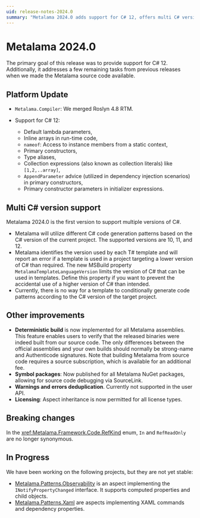 ```yaml
---
uid: release-notes-2024.0
summary: "Metalama 2024.0 adds support for C# 12, offers multi C# version support, and introduces deterministic build for all Metalama assemblies. Other improvements include published symbol packages, warnings and errors deduplication, and updated licensing."
---
```


# Metalama 2024.0

The primary goal of this release was to provide support for C# 12. Additionally, it addresses a few remaining tasks from previous releases when we made the Metalama source code available.

## Platform Update

* `Metalama.Compiler`: We merged Roslyn 4.8 RTM.
* Support for C# 12:

   * Default lambda parameters,
   * Inline arrays in run-time code,
   * `nameof`: Access to instance members from a static context,
   * Primary constructors,
   * Type aliases,
   * Collection expressions (also known as collection literals) like `[1,2,..array]`,
   * `AppendParameter` advice (utilized in dependency injection scenarios) in primary constructors,
   * Primary constructor parameters in initializer expressions.

## Multi C# version support

Metalama 2024.0 is the first version to support multiple versions of C#.

* Metalama will utilize different C# code generation patterns based on the C# version of the current project. The supported versions are 10, 11, and 12.
* Metalama identifies the version used by each T# template and will report an error if a template is used in a project targeting a lower version of C# than required. The new MSBuild property `MetalamaTemplateLanguageVersion` limits the version of C# that can be used in templates. Define this property if you want to prevent the accidental use of a higher version of C# than intended.
* Currently, there is no way for a template to conditionally generate code patterns according to the C# version of the target project.

## Other improvements

* **Deterministic build** is now implemented for all Metalama assemblies. This feature enables users to verify that the released binaries were indeed built from our source code. The only differences between the official assemblies and your own builds should normally be strong-name and Authenticode signatures. Note that building Metalama from source code requires a source subscription, which is available for an additional fee.
* **Symbol packages**: Now published for all Metalama NuGet packages, allowing for source code debugging via SourceLink.
* **Warnings and errors deduplication**. Currently not supported in the user API.
* **Licensing**: Aspect inheritance is now permitted for all license types.

## Breaking changes

In the <xref:Metalama.Framework.Code.RefKind> enum, `In` and `RefReadOnly` are no longer synonymous.

## In Progress

We have been working on the following projects, but they are not yet stable:

* [Metalama.Patterns.Observability](https://github.com/postsharp/Metalama.Patterns/tree/release/2024.0/src/Metalama.Patterns.Observability) is an aspect implementing the `INotifyPropertyChanged` interface. It supports computed properties and child objects.
* [Metalama.Patterns.Xaml](https://github.com/postsharp/Metalama.Patterns/tree/release/2024.0/src/Metalama.Patterns.Xaml) are aspects implementing XAML commands and dependency properties.

